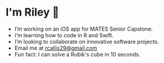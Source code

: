 # I'm Riley 👋

- I’m working on an iOS app for MATES Senior Capstone.
- I’m learning how to code in R and Swift.
- I’m looking to collaborate on innovative software projects.
- Email me at rcallis29@gmail.com
- Fun fact: I can solve a Rubik's cube in 10 seconds.
